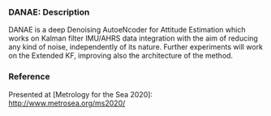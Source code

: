 ### DANAE: Description

DANAE is a deep Denoising AutoeNcoder for Attitude Estimation which works on Kalman filter IMU/AHRS data integration with the aim of reducing any kind of noise, independently of its nature.
Further experiments will work on the Extended KF, improving also the architecture of the method.

### Reference
[Conference Paper]: https://arxiv.org/abs/2011.06853 
Presented at [Metrology for the Sea 2020]: http://www.metrosea.org/ms2020/ 
